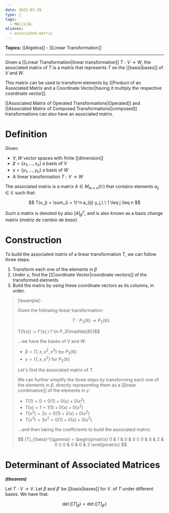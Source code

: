 ```yaml
---
date: 2022-03-28
type: 🧠
tags:
  - MAC/2/ÁL
aliases:
  - associated-matrix
---
```


**Topics:** [[Algebra]] - [[Linear Transformation]]

---

Given a [[Linear Transformation|linear transformation]] $T : V \rightarrow W$, the associated matrix of $T$ is a matrix that represents $T$ on the [[basis|bases]] of $V$ and $W$.

This matrix can be used to transform elements by [[Product of an Associated Matrix and a Coordinate Vector|having it multiply the respective coordinate vector]].

[[Associated Matrix of Operated Transformations|Operated]] and [[Associated Matrix of Composed Transformations|composed]] transformations can also have an associated matrix.

# Definition

Given:

- $V, W$ vector spaces with finite [[dimension]]
- $\beta = \{ x_1, \dots, x_n \}$ a basis of $V$
- $\gamma = \{y_1, \dots, y_n \}$ a basis of $W$
- A linear transformation $T : V \rightarrow W$

The associated matrix is a matrix $A \in M_{m \times n} (\mathbb{K})$ that contains elements $a_{ij} \in \mathbb{K}$ such that:

$$
T(x_j) = \sum_{i = 1}^n a_{ij} y_j,\ \ 1 \leq j \leq n
$$

Such a matrix is denoted by also $[A]_{\beta}^{\gamma}$, and is also known as a basis change matrix (_matriz de cambio de base_).

# Construction

To build the associated matrix of a linear transformation $T$, we can follow three steps:

1. Transform each one of the elements in $\beta$
2. Under $\gamma$, find the [[Coordinate Vector|coordinate vectors]] of the transformed elements
3. Build the matrix by using these coordinate vectors as its columns, in order.

> [!example]-
>
> Given the following linear transformation:
>
> $$
> T : P_3(\mathbb{R}) \rightarrow P_2(\mathbb{R})
> $$
>
> T(f(x)) := f'(x),\ f \in P_3(\mathbb{R})$$
>
>  …we have the bases of $V$ and $W$:
>
> - $\beta = \{ 1, x, x^2, x^3 \}$ for $P_3(\mathbb{R})$
> - $\gamma = \{ 1, x, x^2 \}$ for $P_2(\mathbb{R})$
>
> Let's find the associated matrix of $T$.
>
> We can further simplify the three steps by transforming each one of the elements in $\beta$, directly representing them as a [[linear combination]] of the elements in $\gamma$:
>
> - $T(1) = 0 = 0(1) + 0(x) + 0(x^2)$
> - $T(x) = 1 = 1(1) + 0(x) + 0(x^2)$
> - $T(x^2) = 2x = 0(1) + 2(x) + 0(x^2)$
> - $T(x^3) = 3x^2 = 0(1) + 0(x) + 3(x^2)$
>
> …and then taking the coefficients to build the associated matrix:
>
> $$
> [T]_{\beta}^{\gamma} = \begin{pmatrix} 0 & 1 & 0 & 0 \\ 0 & 0 & 2 & 0 \\ 0 & 0 & 0 & 3 \end{pmatrix}
> $$

# Determinant of Associated Matrices

_**(theorem)**_

Let $T : V \rightarrow V$. Let $\beta$ and $\beta'$ be [[basis|bases]] for $V$. of $T$ under different bases. We have that:

$$
\det([T]_\beta) = \det([T]_{\beta'})
$$
